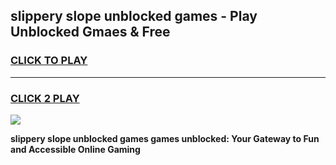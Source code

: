 
## slippery slope unblocked games - Play Unblocked Gmaes & Free
<h3>
<a href="https://news.freeplayer.one?title=slippery_slope_unblocked_games&ref=23F">CLICK TO PLAY</a></h3>
<hr>

<h3>
<a href="https://news.freeplayer.one?title=slippery_slope_unblocked_games&ref=23F">CLICK 2 PLAY</a>
  
</h3>

<a href="https://news.freeplayer.one?title=slippery_slope_unblocked_games&ref=23F/"><img src="https://clearcache.store/games.png"></a>


**slippery slope unblocked games games unblocked: Your Gateway to Fun and Accessible Online Gaming**

